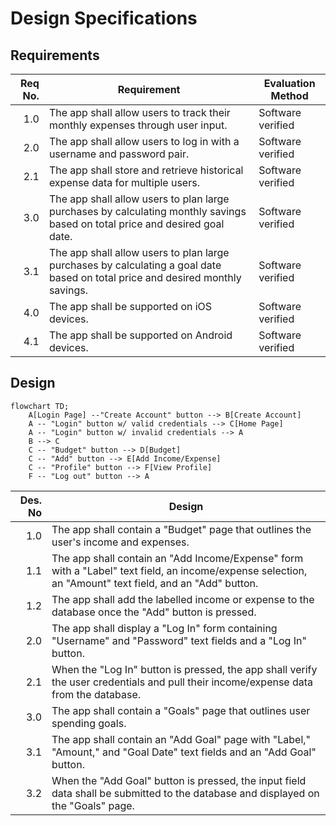 # Design Specifications

## Requirements

| Req No. | Requirement                                                                                                                     | Evaluation Method |
| ------: | ------------------------------------------------------------------------------------------------------------------------------- | ----------------- |
| 1.0     | The app shall allow users to track their monthly expenses through user input.                                                   | Software verified |
| 2.0     | The app shall allow users to log in with a username and password pair.                                                          | Software verified |
| 2.1     | The app shall store and retrieve historical expense data for multiple users.                                                    | Software verified |
| 3.0     | The app shall allow users to plan large purchases by calculating monthly savings based on total price and desired goal date.    | Software verified |
| 3.1     | The app shall allow users to plan large purchases by calculating a goal date based on total price and desired monthly savings.  | Software verified |
| 4.0     | The app shall be supported on iOS devices.                                                                                      | Software verified |
| 4.1     | The app shall be supported on Android devices.                                                                                  | Software verified |

## Design

```mermaid
flowchart TD;
    A[Login Page] --"Create Account" button --> B[Create Account]
    A -- "Login" button w/ valid credentials --> C[Home Page]
    A -- "Login" button w/ invalid credentials --> A
    B --> C
    C -- "Budget" button --> D[Budget]
    C -- "Add" button --> E[Add Income/Expense]
    C -- "Profile" button --> F[View Profile]
    F -- "Log out" button --> A
```

| Des. No | Design                                                                                                                                                        |
| ------: | ------------------------------------------------------------------------------------------------------------------------------------------------------------- |
| 1.0     | The app shall contain a "Budget" page that outlines the user's income and expenses.                                                                           |
| 1.1     | The app shall contain an "Add Income/Expense" form with a "Label" text field, an income/expense selection, an "Amount" text field, and an "Add" button.       |
| 1.2     | The app shall add the labelled income or expense to the database once the "Add" button is pressed.                                                            |
| 2.0     | The app shall display a "Log In" form containing "Username" and "Password" text fields and a "Log In" button.                                                 |
| 2.1     | When the "Log In" button is pressed, the app shall verify the user credentials and pull their income/expense data from the database.                          |
| 3.0     | The app shall contain a "Goals" page that outlines user spending goals.                                                                                       |
| 3.1     | The app shall contain an "Add Goal" page with "Label," "Amount," and "Goal Date" text fields and an "Add Goal" button.                                        | 
| 3.2     | When the "Add Goal" button is pressed, the input field data shall be submitted to the database and displayed on the "Goals" page.                             |